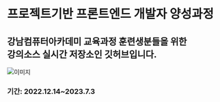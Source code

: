 <h1>프로젝트기반 프론트엔드 개발자 양성과정</h1>
<h2>강남컴퓨터아카데미 교육과정 훈련생분들을 위한 <br>
강의소스 실시간 저장소인 깃허브입니다.</h2>
<img src="https://www.google.com/url?sa=i&url=https%3A%2F%2Ftheecmconsultant.com%2Finformation-management-system%2F&psig=AOvVaw20uXe_EoGnGnd1BK9RCh_I&ust=1671502424037000&source=images&cd=vfe&ved=0CBAQjRxqFwoTCMDJ5PfNhPwCFQAAAAAdAAAAABAH"
alt="이미지">
<h3>기간: 2022.12.14~2023.7.3</h3>
